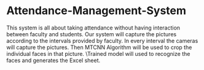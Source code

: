 # Attendance-Management-System
This system is all about taking attendance without having interaction between faculty and students. Our system will capture the pictures according to the
intervals provided by faculty. In every interval the cameras will capture the pictures. Then MTCNN Algorithm will be used to crop the individual faces in that picture. 
\Trained model will used to recognize the faces and generates the Excel sheet.
